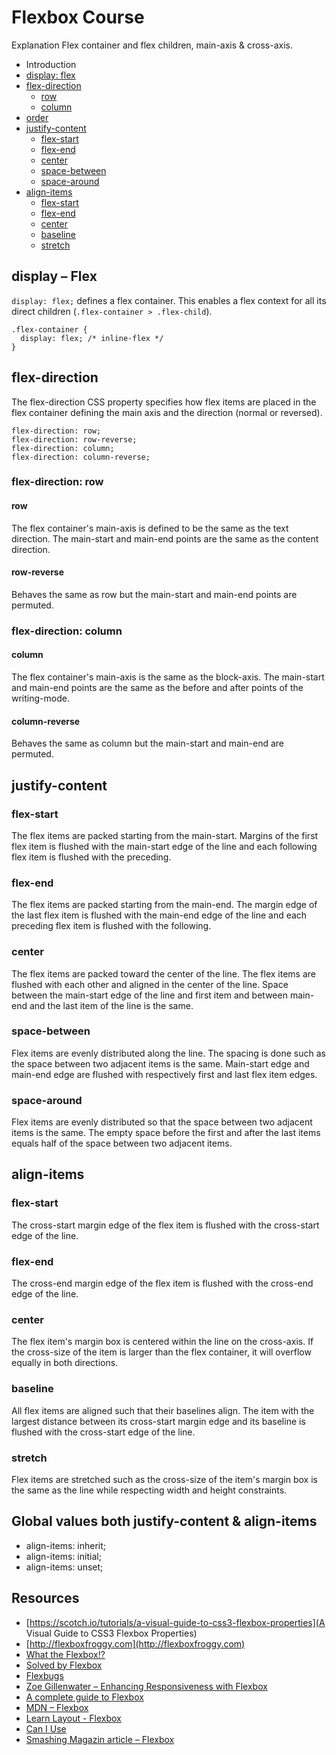 # Flexbox Course

Explanation Flex container and flex children, main-axis & cross-axis.

* Introduction
* [display: flex](#display--flex)
* [flex-direction]()
  * [row]()
  * [column]()
* [order]()
* [justify-content](#justify-content)
  * [flex-start](#flex-start)
  * [flex-end](#flex-end)
  * [center](#center)
  * [space-between](#space-between)
  * [space-around](#pace-around)
* [align-items](#align-items)
  * [flex-start](#flex-start-1)
  * [flex-end](#flex-end-1)
  * [center](#center-1)
  * [baseline](#baseline)
  * [stretch](#strecht)

## display – Flex
`display: flex;` defines a flex container. This enables a flex context for all its direct children (`.flex-container > .flex-child`).
```
.flex-container {
  display: flex; /* inline-flex */
}
```

## flex-direction
The flex-direction CSS property specifies how flex items are placed in the flex container defining the main axis and the direction (normal or reversed).
```
flex-direction: row;
flex-direction: row-reverse;
flex-direction: column;
flex-direction: column-reverse;
```

### flex-direction: row
#### row
The flex container's main-axis is defined to be the same as the text direction. The main-start and main-end points are the same as the content direction.

#### row-reverse
Behaves the same as row but the main-start and main-end points are permuted.

### flex-direction: column
#### column
The flex container's main-axis is the same as the block-axis. The main-start and main-end points are the same as the before and after points of the writing-mode.

#### column-reverse
Behaves the same as column but the main-start and main-end are permuted.

## justify-content
### flex-start
The flex items are packed starting from the main-start. Margins of the first flex item is flushed with the main-start edge of the line and each following flex item is flushed with the preceding.

### flex-end
The flex items are packed starting from the main-end. The margin edge of the last flex item is flushed with the main-end edge of the line and each preceding flex item is flushed with the following.

### center
The flex items are packed toward the center of the line. The flex items are flushed with each other and aligned in the center of the line. Space between the main-start edge of the line and first item and between main-end and the last item of the line is the same.

### space-between
Flex items are evenly distributed along the line. The spacing is done such as the space between two adjacent items is the same. Main-start edge and main-end edge are flushed with respectively first and last flex item edges.

### space-around
Flex items are evenly distributed so that the space between two adjacent items is the same. The empty space before the first and after the last items equals half of the space between two adjacent items.

## align-items
### flex-start
The cross-start margin edge of the flex item is flushed with the cross-start edge of the line.

### flex-end
The cross-end margin edge of the flex item is flushed with the cross-end edge of the line.

### center
The flex item's margin box is centered within the line on the cross-axis. If the cross-size of the item is larger than the flex container, it will overflow equally in both directions.

### baseline
All flex items are aligned such that their baselines align. The item with the largest distance between its cross-start margin edge and its baseline is flushed with the cross-start edge of the line.

### stretch
Flex items are stretched such as the cross-size of the item's margin box is the same as the line while respecting width and height constraints.

## Global values both justify-content & align-items
* align-items: inherit;
* align-items: initial;
* align-items: unset;

## Resources
* [https://scotch.io/tutorials/a-visual-guide-to-css3-flexbox-properties](A Visual Guide to CSS3 Flexbox Properties)
* [http://flexboxfroggy.com](http://flexboxfroggy.com)
* [What the Flexbox!?](https://www.youtube.com/playlist?list=PLu8EoSxDXHP7xj_y6NIAhy0wuCd4uVdid)
* [Solved by Flexbox](https://philipwalton.github.io/solved-by-flexbox/)
* [Flexbugs](https://github.com/philipwalton/flexbugs)
* [Zoe Gillenwater – Enhancing Responsiveness with Flexbox](https://www.youtube.com/watch?v=_98SE8WUvLk&list=PL37ZVnwpeshHoV6GgvG9WWAP6rjnEdAs9)
* [A complete guide to Flexbox](https://css-tricks.com/snippets/css/a-guide-to-flexbox/)
* [MDN – Flexbox](https://developer.mozilla.org/en-US/docs/Web/CSS/CSS_Flexible_Box_Layout/Using_CSS_flexible_boxes)
* [Learn Layout - Flexbox](http://learnlayout.com/flexbox.html)
* [Can I Use](http://caniuse.com/#feat=flexbox)
* [Smashing Magazin article – Flexbox](http://www.smashingmagazine.com/2013/05/centering-elements-with-flexbox/)
